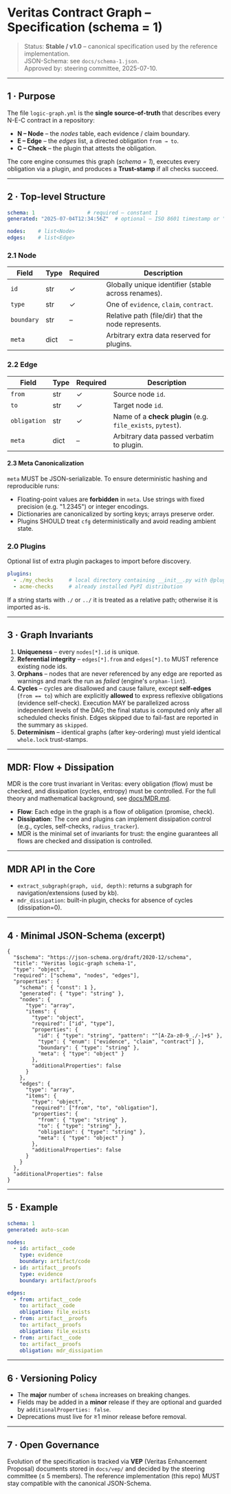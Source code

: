 # Veritas Contract Graph – Specification (schema = 1)

> Status: **Stable / v1.0** – canonical specification used by the reference implementation.  
> JSON-Schema: see `docs/schema-1.json`.  
> Approved by: steering committee, 2025-07-10.

---

## 1 · Purpose

The file `logic-graph.yml` is the **single source-of-truth** that describes every
N-E-C contract in a repository:

* **N – Node** – the _nodes_ table, each evidence / claim boundary.
* **E – Edge** – the _edges_ list, a directed obligation `from → to`.
* **C – Check** – the plugin that attests the obligation.

The core engine consumes this graph (_schema = 1_), executes every obligation
via a plugin, and produces a **Trust-stamp** if all checks succeed.

---

## 2 · Top-level Structure

```yaml
schema: 1                 # required – constant 1
generated: "2025-07-04T12:34:56Z"  # optional – ISO 8601 timestamp or "auto-scan"

nodes:    # list<Node>
edges:    # list<Edge>
```

### 2.1 Node

| Field     | Type | Required | Description |
|-----------|------|----------|-------------|
| `id`      | str  | ✓        | Globally unique identifier (stable across renames). |
| `type`    | str  | ✓        | One of `evidence`, `claim`, `contract`. |
| `boundary`| str  | –        | Relative path (file/dir) that the node represents. |
| `meta`    | dict | –        | Arbitrary extra data reserved for plugins. |

### 2.2 Edge

| Field         | Type | Required | Description |
|---------------|------|----------|-------------|
| `from`        | str  | ✓        | Source node `id`. |
| `to`          | str  | ✓        | Target node `id`. |
| `obligation`  | str  | ✓        | Name of a **check plugin** (e.g. `file_exists`, `pytest`). |
| `meta`        | dict | –        | Arbitrary data passed verbatim to plugin. |
#### 2.3 Meta Canonicalization

`meta` MUST be JSON-serializable. To ensure deterministic hashing and reproducible runs:

- Floating-point values are **forbidden** in `meta`. Use strings with fixed precision (e.g. "1.2345") or integer encodings.
- Dictionaries are canonicalized by sorting keys; arrays preserve order.
- Plugins SHOULD treat `cfg` deterministically and avoid reading ambient state.


### 2.0 Plugins

Optional list of extra plugin packages to import before discovery.

```yaml
plugins:
  - ./my_checks     # local directory containing __init__.py with @plugin decorators
  - acme-checks     # already installed PyPI distribution
```

If a string starts with `./` or `../` it is treated as a relative path; otherwise it is imported as-is.

---

## 3 · Graph Invariants

1. **Uniqueness** – every `nodes[*].id` is unique.
2. **Referential integrity** – `edges[*].from` and `edges[*].to` MUST reference existing node ids.
3. **Orphans** – nodes that are never referenced by any edge are reported as warnings and mark the run as *failed* (engine's `orphan-lint`).
4. **Cycles** – cycles are disallowed and cause failure, except **self-edges** (`from == to`) which are explicitly **allowed** to express reflexive obligations (evidence self-check). Execution MAY be parallelized across independent levels of the DAG; the final status is computed only after all scheduled checks finish. Edges skipped due to fail-fast are reported in the summary as `skipped`.
5. **Determinism** – identical graphs (after key-ordering) must yield identical `whole.lock` trust-stamps.

---
## MDR: Flow + Dissipation

MDR is the core trust invariant in Veritas: every obligation (flow) must be checked, and dissipation (cycles, entropy) must be controlled. For the full theory and mathematical background, see [docs/MDR.md](MDR.md).

- **Flow**: Each edge in the graph is a flow of obligation (promise, check).
- **Dissipation**: The core and plugins can implement dissipation control (e.g., cycles, self-checks, `radius_tracker`).
- MDR is the minimal set of invariants for trust: the engine guarantees all flows are checked and dissipation is controlled.

---
## MDR API in the Core

- `extract_subgraph(graph, uid, depth)`: returns a subgraph for navigation/extensions (used by kb).
- `mdr_dissipation`: built-in plugin, checks for absence of cycles (dissipation=0).

---

## 4 · Minimal JSON-Schema (excerpt)

```jsonc
{
  "$schema": "https://json-schema.org/draft/2020-12/schema",
  "title": "Veritas logic-graph schema-1",
  "type": "object",
  "required": ["schema", "nodes", "edges"],
  "properties": {
    "schema": { "const": 1 },
    "generated": { "type": "string" },
    "nodes": {
      "type": "array",
      "items": {
        "type": "object",
        "required": ["id", "type"],
        "properties": {
          "id": { "type": "string", "pattern": "^[A-Za-z0-9_./-]+$" },
          "type": { "enum": ["evidence", "claim", "contract"] },
          "boundary": { "type": "string" },
          "meta": { "type": "object" }
        },
        "additionalProperties": false
      }
    },
    "edges": {
      "type": "array",
      "items": {
        "type": "object",
        "required": ["from", "to", "obligation"],
        "properties": {
          "from": { "type": "string" },
          "to": { "type": "string" },
          "obligation": { "type": "string" },
          "meta": { "type": "object" }
        },
        "additionalProperties": false
      }
    }
  },
  "additionalProperties": false
}
```

---

## 5 · Example

```yaml
schema: 1
generated: auto-scan

nodes:
  - id: artifact__code
    type: evidence
    boundary: artifact/code
  - id: artifact__proofs
    type: evidence
    boundary: artifact/proofs

edges:
  - from: artifact__code
    to: artifact__code
    obligation: file_exists
  - from: artifact__proofs
    to: artifact__proofs
    obligation: file_exists
  - from: artifact__code
    to: artifact__proofs
    obligation: mdr_dissipation
```

---

## 6 · Versioning Policy

* The **major** number of `schema` increases on breaking changes.
* Fields may be added in a **minor** release if they are optional and guarded by `additionalProperties: false`.
* Deprecations must live for ≥1 minor release before removal.

---

## 7 · Open Governance

Evolution of the specification is tracked via **VEP** (Veritas Enhancement Proposal) documents stored in `docs/vep/` and decided by the steering committee (≤ 5 members). The reference implementation (this repo) MUST stay compatible with the canonical JSON-Schema. 